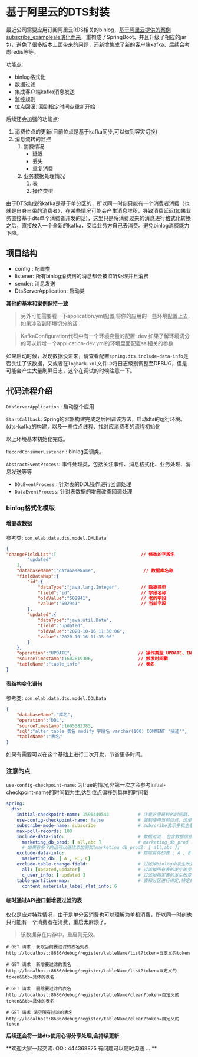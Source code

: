 # 基于阿里云的DTS封装
最近公司需要应用订阅阿里云RDS相关的binlog，[基于阿里云提供的案例subscribe_exampleale演化而来](https://github.com/LioRoger/subscribe_example)，重构成了SpringBoot、并且升级了相应的jar包，避免了很多版本上面带来的问题，还新增集成了新的客户端kafka、后续会考虑redis等等。

功能点:
- binlog格式化
- 数据过滤
- 集成客户端kafka消息发送
- 监控规则
- 位点回滚: 回到指定时间点重新开始

后续还会加强的功能点:

1. 消费位点的更新(目前位点是基于kafka同步,可以做到容灾切换)
2. 消息流转的监控
   1. 消费情况
      - 延迟
      - 丢失
      - 重复消费
   2. 业务数据处理情况
      1. 表
      2. 操作类型

由于DTS集成的kafka是基于单分区的，所以同一时刻只能有一个消费者消费（也就是自身自带的消费者），在某些情况可能会产生消息堆积，导致消费延迟(如果业务直接基于dts单个消费者开发的话)，这里只是将消费过来的消息进行格式化转换之后，直接放入一个全新的kafka，交给业务方自己去消费。避免binlog消费能力下降。

## 项目结构

- config : 配置类
- listener: 所有binlog消费到的消息都会被监听处理并且消费
- sender: 消息发送
- DtsServerApplication: 启动类

**其他的基本和案例保持一致**

> 另外可能需要看一下application.yml配置,将你的应用的一些环境配置上去. 如果涉及到环境切分的话

> KafkaConfiguration代码中有一个环境变量的配置: dev  如果了解环境切分的可以新增一个application-dev.yml的环境里面配置ssl相关的参数

如果启动时候，发现数据没进来，请查看配置`spring.dts.include-data-info`是否关注了该数据，又或者在`logback.xml`文件中将日志级别调整至DEBUG，但是可能会产生大量刷屏日志，这个在调试的时候注意一下。

## 代码流程介绍

`DtsServerApplication` : 启动整个应用

`StartCallback`: Spring的容器构建完成之后回调该方法，启动dts的运行环境。(dts-kafka的构建，以及一些位点线程、找对应消费者的流程初始化

以上环境基本初始化完成。

`RecordConsumerListener` : binlog回调类。

`AbstractEventProcess`: 事件处理类，包括关注事件、消息格式化、业务处理、消息发送等等

- `DDLEventProcess` : 针对表的DDL操作进行回调处理
- `DataEventProcess`: 针对表数据的增删改查回调处理

### binlog格式化模版

#### 增删改数据
参考类: `com.elab.data.dts.model.DMLData`
```json
{
"changeFieldList":[                                // 修改的字段名
        "updated"
    ],
    "databaseName":"databaseName",                  // 数据库名称
    "fieldDataMap":{
        "id":{
            "dataType":"java.lang.Integer",        // 数据类型
            "field":"id",                          // 字段名称
            "oldValue":"502941",                   // 老的字段
            "value":"502941"                       // 当前字段
        },
        "updated":{
            "dataType":"java.util.Date",
            "field":"updated",
            "oldValue":"2020-10-16 11:30:06",
            "value":"2020-10-16 11:35:06"
        }
    },
    "operation":"UPDATE",                         // 操作类型 UPDATE、INSERT、DELETE等等
    "sourceTimestamp":1602819306,                 // 触发时间戳
    "tableName":"table_info"                      // 表名
}
```

#### 表结构变化语句
参考类: `com.elab.data.dts.model.DDLData`
```json
{
    "databaseName":"库名",                                               // 数据库名称
    "operation":"DDL",                                                  // 表示操作类型
    "sourceTimestamp":1605582383,                                       // 数据产生时间戳
    "sql":"alter table 表名 modify 字段名 varchar(100) COMMENT '描述'",	// 具体的执行SQL
    "tableName":"表名"                                                   // 表名
}
```

如果有需要可以在这个基础上进行二次开发，节省更多时间。


### 注意的点

`use-config-checkpoint-name`: 为true的情况,非第一次才会参考initial-checkpoint-name的时间戳为主,达到位点偏移到具体的时间戳

```yaml
spring:
  dts:
    initial-checkpoint-name: 1596440543           # 注意这里是秒的时间戳，为空的话默认是当前时间戳。第一次启动的时候会参考这个时间戳，后续配合use-config-checkpoint-name属性以文件或者kafka的存储位点为主,
    use-config-checkpoint-name: false             # 强制使用当前位点，这里使用的时候要特别注意，不是非得回滚到指定位点，不要用true，否则重启的时候会重复消费，通常用来回到特定时间点的数据进行消费
    subscribe-mode-name: subscribe                # subscribe表示多机主备,如果有多台,只有其中一台会消费,其他只是等待这个消费挂掉,后续补上,起到容灾作用
    max-poll-records: 100
    include-data-info:                            # 数据过滤  包含数据信息
      marketing_db_prod: [ all,abc ]              # marketing_db_prod : 对应的库名    [ all,abc ] 对应的表名 : all 代表所有表, abc 代表具体的表名
      # 如果有多个的话可以继续添加例如(marketing_db_prod2: [ all,abc ])
    exclude-data-info:                            # 排除具体的表 : A , B ,C 代表3个表名, marketing_db : 代表库名
      marketing_db: [ A , B , C]
    exclude-table-change-field:                   # 过滤掉binlog中发生改变的字段
      all: [updated,updator]                      # 过滤掉所有表的发生改变的字段
      c_user_info: [ updated ]                    # 过滤掉指定表的发生改变的字段
    table-partition-map:                          # 表和分区进行绑定,特定的表直接绑定固定的kafka分区
      content_materials_label_rlat_info: 6
```

#### 临时通过API接口新增要过滤的表

仅仅是应对特殊情况，由于是单分区消费也可以理解为单机消费，所以同一时刻也只可能有一个消费者在消费，重启太麻烦了。

>  该数据存在内存中，重启则无效。

```http
# GET 请求  获取当前要过滤的表名列表
http://localhost:8686/debug/register/tableName/list?token=自定义的token

# GET 请求  新增要过滤的表名
http://localhost:8686/debug/register/tableName/list?token=自定义的token&&tb=具体的表名

# GET 请求  删除要过滤的表名
http://localhost:8686/debug/register/tableName/clear?token=自定义的token&&tb=具体的表名

# GET 请求 清空所有过滤的表名
http://localhost:8686/debug/register/tableName/clear?token=自定义的token
```



**后续还会将一些dts使用心得分享处理,会持续更新.**

**欢迎大家一起交流: QQ : 444368875 有问题可以随时沟通 ... **